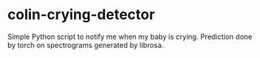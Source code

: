 # colin-crying-detector
Simple Python script to notify me when my baby is crying. Prediction done by torch on spectrograms generated by librosa.
